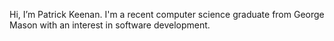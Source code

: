Hi, I’m Patrick Keenan. I'm a recent computer science graduate from George Mason with an interest in software development.

<!---
Patrick-Keenan/Patrick-Keenan is a ✨ special ✨ repository because its `README.md` (this file) appears on your GitHub profile.
You can click the Preview link to take a look at your changes.
--->
